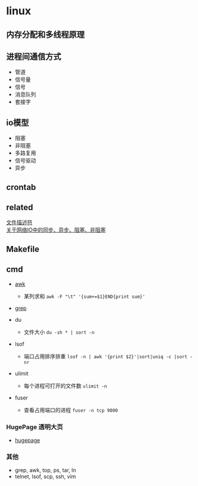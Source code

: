 # linux

## 内存分配和多线程原理

## 进程间通信方式
- 管道
- 信号量
- 信号
- 消息队列
- 套接字

## io模型
- 阻塞
- 非阻塞
- 多路复用
- 信号驱动
- 异步

## crontab

## related
[文件描述符](related/文件描述符.md)  
[关于网络IO中的同步、异步、阻塞、非阻塞](related/关于网络IO中的同步、异步、阻塞、非阻塞.md)

## Makefile

## cmd
- [awk](related/awk.md)
    - 某列求和 `awk -F "\t" '{sum+=$1}END{print sum}'`

- [grep](related/grep.md)

- du
    - 文件大小 `du -sh * | sort -n`

- lsof
    - 端口占用排序排重 `lsof -n | awk '{print $2}'|sort|uniq -c |sort -nr`

- ulimit
    - 每个进程可打开的文件数 `ulimit -n`

- fuser
    - 查看占用端口的进程 `fuser -n tcp 9000`

### HugePage 透明大页
- [hugepage](related/hugepage.md)

### 其他
- grep, awk, top, ps, tar, ln
- telnet, lsof, scp, ssh, vim
